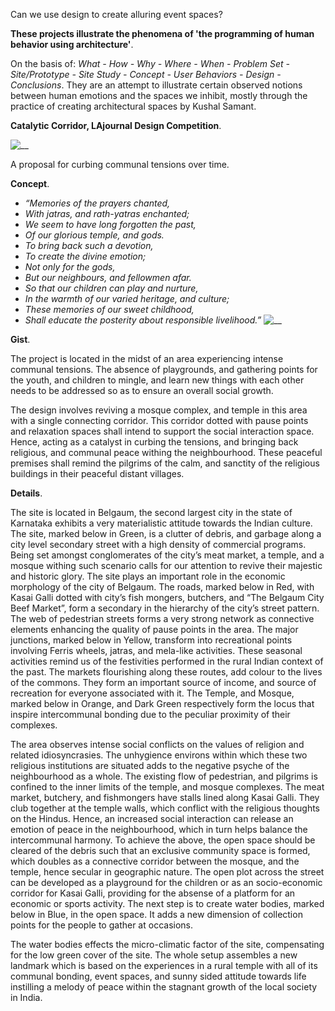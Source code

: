 Can we use design to create alluring event spaces?

**These projects illustrate the phenomena of 'the programming of human behavior using architecture'**.

On the basis of: _What - How - Why - Where - When - Problem Set - Site/Prototype - Site Study - Concept - User Behaviors - Design - Conclusions_. They are an attempt to illustrate certain observed notions between human emotions and the spaces we inhibit, mostly through the practice of creating architectural spaces by Kushal Samant.

**Catalytic Corridor, LAjournal Design Competition**.

![__](https://66.media.tumblr.com/a458be61a5c2ccd15e2dba528320d5a2/5f9b7db2f4073748-50/s540x810/1029af3da0c6dcef9ae49a8c171f67f1f53fff16.gif)

A proposal for curbing communal tensions over time.

**Concept**.

*   _“Memories of the prayers chanted,_
*   _With jatras, and rath-yatras enchanted;_
*   _We seem to have long forgotten the past,_
*   _Of our glorious temple, and gods._
*   _To bring back such a devotion,_
*   _To create the divine emotion;_
*   _Not only for the gods,_
*   _But our neighbours, and fellowmen afar._
*   _So that our children can play and nurture,_
*   _In the warmth of our varied heritage, and culture;_
*   _These memories of our sweet childhood,_
*   _Shall educate the posterity about responsible livelihood.”_
![__](https://66.media.tumblr.com/d31b81566c31cabba01e9cbc1c80c075/5f9b7db2f4073748-13/s540x810/5f47cee5e3cd6929afbd849d1d5bd5625a09b031.png)

**Gist**.

The project is located in the midst of an area experiencing intense communal tensions. The absence of playgrounds, and gathering points for the youth, and children to mingle, and learn new things with each other needs to be addressed so as to ensure an overall social growth.

The design involves reviving a mosque complex, and temple in this area with a single connecting corridor. This corridor dotted with pause points and relaxation spaces shall intend to support the social interaction space.
Hence, acting as a catalyst in curbing the tensions, and bringing back religious, and communal peace withing the neighbourhood. These peaceful premises shall remind the pilgrims of the calm, and sanctity of the religious buildings in their peaceful distant villages.

**Details**.

The site is located in Belgaum, the second largest city in the state of Karnataka exhibits a very materialistic attitude towards the Indian culture. The site, marked below in Green, is a clutter of debris, and garbage along a city level secondary street with a high density of commercial programs. Being set amongst conglomerates of the city’s meat market, a temple, and a mosque withing such scenario calls for our attention to revive their majestic and historic glory. The site plays an important role in the economic morphology of the city of Belgaum. The roads, marked below in Red, with Kasai Galli dotted with city’s fish mongers, butchers, and “The Belgaum City Beef Market”, form a secondary in the hierarchy of the city’s street pattern. The web of pedestrian streets forms a very strong network as connective elements enhancing the quality of pause points in the area. The major junctions, marked below in Yellow, transform into recreational points involving Ferris wheels, jatras, and mela-like activities. These seasonal activities remind us of the festivities performed in the rural Indian context of the past. The markets flourishing along these routes, add colour to the lives of the commons. They form an important source of income, and source of recreation for everyone associated with it. The Temple, and Mosque, marked below in Orange, and Dark Green respectively form the locus that inspire intercommunal bonding due to the peculiar proximity of their complexes.

The area observes intense social conflicts on the values of religion and related idiosyncrasies. The unhygience environs within which these two religious institutions are situated adds to the negative psyche of the neighbourhood as a whole. The existing flow of pedestrian, and pilgrims is confined to the inner limits of the temple, and mosque complexes. The meat market, butchery, and fishmongers have stalls lined along Kasai Galli. They club together at the temple walls, which conflict with the religious thoughts on the Hindus. Hence, an increased social interaction can release an emotion of peace in the neighbourhood, which in turn helps balance the intercommunal harmony. To achieve the above, the open space should be cleared of the debris such that an exclusive community space is formed, which doubles as a connective corridor between the mosque, and the temple, hence secular in geographic nature. The open plot across the street can be developed as a playground for the children or as an socio-economic corridor for Kasai Galli, providing for the absense of a platform for an economic or sports activity. The next step is to create water bodies, marked below in Blue, in the open space. It adds a new dimension of collection points for the people to gather at occasions.

The water bodies effects the micro-climatic factor of the site, compensating for the low green cover of the site. The whole setup assembles a new landmark which is based on the experiences in a rural temple with all of its communal bonding, event spaces, and sunny sided attitude towards life instilling a melody of peace within the stagnant growth of the local society in India.
